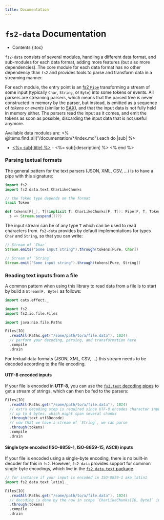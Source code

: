 ```yaml
---
title: Documentation
---
```


# `fs2-data` Documentation

* Contents
{:toc}

`fs2-data` consists of several modules, handling a different data format, and sub-modules for each data format, adding more features (but also more dependencies). The core module for each data format has no other dependency than `fs2` and provides tools to parse and transform data in a streaming manner.

For each module, the entry point is an [fs2 `Pipe`][pipe-doc] transforming a stream of some input (typically `Char`, `String`, or `Byte`) into some tokens or events. All parsers are streaming parsers, which means that the parsed tree is never constructed in memory by the parser, but instead, is emitted as a sequence of _tokens_ or _events_ (similar to [SAX][sax]), and that the input data is not fully held in memory either. The parsers read the input as it comes, and emit the tokens as soon as possible, discarding the input data that is not useful anymore.

Available data modules are:
<% @items.find_all("/documentation/*/index.md").each do |sub| %>
 - [<%= sub[:title] %>](<%= sub.path %>) - <%= sub[:description] %>
<% end %>

### Parsing textual formats

The general pattern for the text parsers (JSON, XML, CSV, ...) is to have a pipe with this signature:

```scala mdoc
import fs2._
import fs2.data.text.CharLikeChunks

// the Token type depends on the format
trait Token

def tokens[F[_], T](implicit T: CharLikeChunks[F, T]): Pipe[F, T, Token] =
  s => Stream.suspend(???)
```

The input stream can be of any type `T` which can be used to read characters from. `fs2-data` provides by default implementations for types `Char` and `String`, so that you can write:

```scala mdoc
// Stream of `Char`
Stream.emits("Some input string").through(tokens[Pure, Char])

// Stream of `String`
Stream.emit("Some input string").through(tokens[Pure, String])
```

### Reading text inputs from a file

A common pattern when using this library to read data from a file is to start by build a `Stream[F, Byte]` as follows:

```scala mdoc:silent
import cats.effect._

import fs2._
import fs2.io.file.Files

import java.nio.file.Paths

Files[IO]
  .readAll(Paths.get("/some/path/to/a/file.data"), 1024)
  // perform your decoding, parsing, and transformation here
  .compile
  .drain
```

For textual data formats (JSON, XML, CSV, ...) this stream needs to be decoded according to the file encoding.

#### UTF-8 encoded inputs

If your file is encoded in **UTF-8**, you can use the [`fs2.text` decoding pipes][fs2-decoders] to get a stream of strings, which can then be fed to the parsers:

```scala mdoc:silent
Files[IO]
  .readAll(Paths.get("/some/path/to/a/file.data"), 1024)
  // extra decoding step is required since UTF-8 encodes character input
  // up to 4 bytes, which might span several chunks
  .through(text.utf8Decode)
  // now that we have a stream of `String`, we can parse
  .through(tokens)
  .compile
  .drain
```

#### Single byte encoded (ISO-8859-1, ISO-8859-15, ASCII) inputs

If your file is encoded using a single-byte encoding, there is no built-in decoder for this in `fs2`. However, `fs2-data` provides support for common single-byte encodings, which live in the [`fs2.data.text` package][fs2-data-text-api].

```scala mdoc:silent
// for instance if your input is encoded in ISO-8859-1 aka latin1
import fs2.data.text.latin1._

Files[IO]
  .readAll(Paths.get("/some/path/to/a/file.data"), 1024)
  // decoding is done by the now in scope `CharLikeChunks[IO, Byte]` instance
  .through(tokens)
  .compile
  .drain
```

[pipe-doc]: https://fs2.io/guide.html#statefully-transforming-streams
[sax]: https://en.wikipedia.org/wiki/Simple_API_for_XML
[fs2-decoders]: https://javadoc.io/doc/co.fs2/fs2-core_2.13/latest/fs2/text$.html
[fs2-data-text-api]: /api/fs2/data/text/index.html
